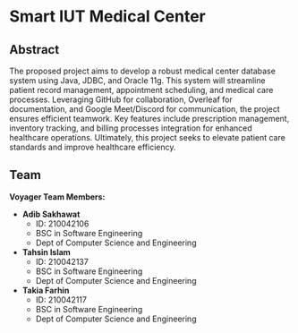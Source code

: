 # Smart IUT Medical Center

## Abstract
The proposed project aims to develop a robust medical center database system using Java, JDBC, and Oracle 11g. This system will streamline patient record management, appointment scheduling, and medical care processes. Leveraging GitHub for collaboration, Overleaf for documentation, and Google Meet/Discord for communication, the project ensures efficient teamwork. Key features include prescription management, inventory tracking, and billing processes integration for enhanced healthcare operations. Ultimately, this project seeks to elevate patient care standards and improve healthcare efficiency.

## Team
**Voyager Team Members:**
- **Adib Sakhawat**
  - ID: 210042106
  - BSC in Software Engineering
  - Dept of Computer Science and Engineering
- **Tahsin Islam**
  - ID: 210042137
  - BSC in Software Engineering
  - Dept of Computer Science and Engineering
- **Takia Farhin**
  - ID: 210042117
  - BSC in Software Engineering
  - Dept of Computer Science and Engineering
